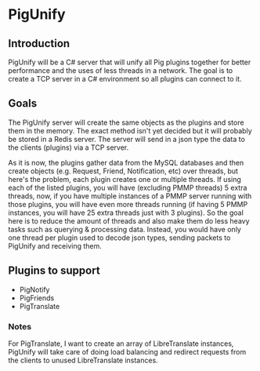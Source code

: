 # PigUnify

## Introduction

PigUnify will be a C# server that will unify all Pig plugins together for better performance and the uses of less threads in a network. The goal is to create a TCP server in a C# environment so all plugins can connect to it.

## Goals

The PigUnify server will create the same objects as the plugins and store them in the memory. The exact method isn't yet decided but it will probably be stored in a Redis server.
The server will send in a json type the data to the clients (plugins) via a TCP server. 

As it is now, the plugins gather data from the MySQL databases and then create objects (e.g. Request, Friend, Notification, etc) over threads, but here's the problem, each plugin creates one or multiple threads. If using each of the listed plugins, you will have (excluding PMMP threads) 5 extra threads, now, if you have multiple instances of a PMMP server running with those plugins, you will have even more threads running (if having 5 PMMP instances, you will have 25 extra threads just with 3 plugins). So the goal here is to reduce the amount of threads and also make them do less heavy tasks such as querying & processing data. Instead, you would have only one thread per plugin used to decode json types, sending packets to PigUnify and receiving them.

## Plugins to support

- PigNotify
- PigFriends
- PigTranslate

### Notes

For PigTranslate, I want to create an array of LibreTranslate instances, PigUnify will take care of doing load balancing and redirect requests from the clients to unused LibreTranslate instances.
